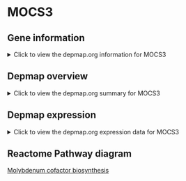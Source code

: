<h1>MOCS3</h1>

<h2>Gene information</h2>
<details>
  <summary>Click to view the depmap.org information for MOCS3</summary>
  <iframe src="https://depmap.org/portal/gene/MOCS3?tab=about" style="border:none;width:100%;height:800px"></iframe>
</details>

<h2>Depmap overview</h2>
<details>
  <summary>Click to view the depmap.org summary for MOCS3</summary>
  <iframe src="https://depmap.org/portal/gene/MOCS3?tab=overview" style="border:none;width:100%;height:800px"></iframe>
</details>

<h2>Depmap expression</h2>
<details>
  <summary>Click to view the depmap.org expression data for MOCS3</summary>
  <iframe src="https://depmap.org/portal/gene/MOCS3?tab=characterization" style="border:none;width:100%;height:800px"></iframe>
</details>



<h2>Reactome Pathway diagram</h2>
<a href="https://reactome.org/PathwayBrowser/#/R-HSA-947581" target="_BLANK">Molybdenum cofactor biosynthesis</a>



